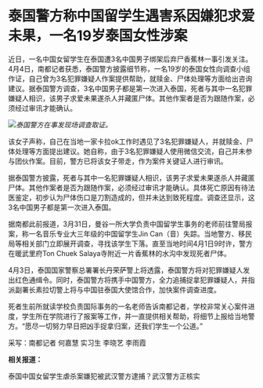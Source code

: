 # 泰国警方称中国留学生遇害系因嫌犯求爱未果，一名19岁泰国女性涉案

近日，一名中国女留学生在泰国遭3名中国男子绑架后弃尸香蕉林一事引发关注。4月4日，南都记者获悉，泰国警方披露细节称，一名19岁的泰国女性向调查小组作证，自己曾为3名犯罪嫌疑人作案提供帮助，就赎金、尸体处理等方面给出咨询建议。据泰国警方调查，3名中国男子都是第一次进入泰国，死者与其中一名犯罪嫌疑人相识，该男子求爱未果遂杀人并藏匿尸体。其他作案者是否为跟随作案，必须经过审讯才能确认。

![](https://inews.gtimg.com/om_bt/OO0Ov0ogGhe0lnlguK5NxmQ6kncVUpJHco_cZih0He_YwAA/1000)_泰国警方在事发现场调查取证。_

该女子声称，自己在当地一家卡拉ok工作时遇见了3名犯罪嫌疑人，并就赎金、尸体处理等方面提出建议。她自称，由于3名犯罪嫌疑人使用微信交流，自己并未参与团伙作案。目前，警方已将该女子带走，作为案件关键证人进行审讯。

据泰国警方披露，死者与其中一名犯罪嫌疑人相识，该男子求爱未果遂杀人并藏匿尸体。其他作案者是否为跟随作案，必须经过审讯才能确认。具体死亡原因有待法医鉴定，初步认为尸体伤口是刀割造成的，但并未达到致死程度。调查还显示，这3名中国男子都是第一次进入泰国。

据南都此前报道，3月31日，曼谷一所大学负责中国留学生事务的老师前往警局报案，称一名音乐专业大三年级的中国留学生Jin
Can（音）失踪。当地警方、移民局等相关部门立即展开调查，寻找该学生下落。直至当地时间4月1日9时许，警方在暖武里府Ton Chuek
Salaya寺附近一片香蕉林的水沟中发现死者尸体。

4月3日，泰国国家警察总署署长丹荣萨警上将透露，泰国警方将对犯罪嫌疑人发出红色通缉令。同时，泰国警方将携手中国警方，全力追捕捉拿犯罪嫌疑人，并指派副署长素拉切警上将与中国驻泰国大使馆合作，加快案件调查进度。

死者生前所就读学校负责国际事务的一名老师告诉南都记者，学校非常关心案件进度，学生所在学院进行了报案等工作，并一直提供相关帮助，将细节上报给当地警方。“愿尽一切努力早日把凶手捉拿归案，还我们学生一个公道。”

采写：南都记者 何嘉慧 实习生 李晓艺 李雨霞

**相关报道：**

泰国中国女留学生虐杀案嫌犯被武汉警方逮捕？武汉警方正核实


